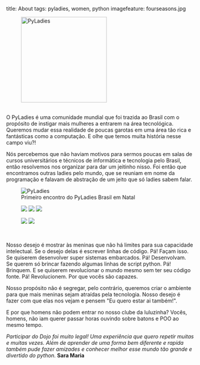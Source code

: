 title: About
tags: pyladies, women, python
imagefeature: fourseasons.jpg

<figure>
  <img style="height: 230px; padding: -50px;" src="/theme/images/boneca.png" alt="PyLadies">
</figure>

<br/>
O PyLadies é uma comunidade mundial que foi trazida ao Brasil com o propósito de instigar mais mulheres a entrarem na área tecnológica. Queremos mudar essa realidade de poucas garotas em uma área tão rica e fantásticas como a computação. E olhe que temos muita história nesse campo viu?!

Nós percebemos que não haviam motivos para sermos poucas em salas de cursos universitários e técnicos de informática e tecnologia pelo Brasil, então resolvemos nos organizar para dar um jeitinho nisso. Foi então que encontramos outras ladies pelo mundo, que se reuniam em nome da programação e falavam de abstração de um jeito que só ladies sabem falar.

<figure>
	<img src="/theme/images/about/eventoNatal.jpg" alt="PyLadies">
	<figcaption>Primeiro encontro do PyLadies Brasil em Natal</figcaption>
</figure>

<figure class="third">
	<a href="/theme/images/about/eventoRecife01.jpg"><img src="/theme/images/about/eventoRecife01.jpg"></a>
	<a href="/theme/images/about/eventoRecife02.jpg"><img src="/theme/images/about/eventoRecife02.jpg"></a>
	<a href="/theme/images/about/eventoNatal01.jpg"><img src="/theme/images/about/eventoNatal01.jpg"></a>
</figure>
<figure class="half">
	<a href="/theme/images/about/eventoNatal02.jpg"><img src="/theme/images/about/eventoNatal02.jpg"></a>
	<a href="/theme/images/about/eventoNatal05.jpg"><img src="/theme/images/about/eventoNatal05.jpg"></a>
</figure>
<br/>

Nosso desejo é mostrar às meninas que não há limites para sua capacidade intelectual. Se o desejo delas é escrever linhas de código. Pá! Façam isso. Se quiserem desenvolver super sistemas embarcados. Pá! Desenvolvam. Se querem só brincar fazendo algumas linhas de script python. Pá! Brinquem. E se quiserem revolucionar o mundo mesmo sem ter seu código fonte. Pá! Revolucionem. Por que vocês são capazes.

Nosso propósito não é segregar, pelo contrário, queremos criar o ambiente para que mais meninas sejam atraídas pela tecnologia. Nosso desejo é fazer com que elas nos vejam e pensem "Eu quero estar ai também!".

E por que homens não podem entrar no nosso clube da luluzinha? Vocês, homens, não iam querer passar horas ouvindo sobre batons e POO ao mesmo tempo.


<i>Participar do Dojo foi muito legal! Uma experiência que quero repetir muitas e muitas vezes. Além de aprender de uma forma bem diferente e rapida também pude fazer amizades e conhecer melhor esse mundo tão grande e divertido do python.</i>
**Sara Maria**
